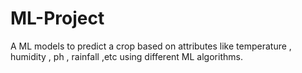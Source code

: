 # ML-Project
A ML models to predict a crop based on attributes
like temperature , humidity , ph , rainfall ,etc using
different ML algorithms.
